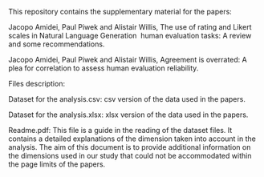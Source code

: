 This repository contains the supplementary material for the papers:

Jacopo Amidei, Paul Piwek and Alistair Willis, The use of rating and Likert scales in Natural Language Generation  human evaluation tasks: A review and some recommendations. 

Jacopo Amidei, Paul Piwek and Alistair Willis, Agreement is overrated: A plea for correlation to assess human evaluation reliability. 


Files description:

Dataset for the analysis.csv: csv version of the data used in the papers.

Dataset for the analysis.xlsx: xlsx version of the data used in the papers.

Readme.pdf: This file is a guide in the reading of the dataset files. It contains a detailed explanations of the dimension taken into account in the analysis. The aim of this document is to provide additional information on the dimensions used in our study that could not be accommodated within the page limits of the papers.
